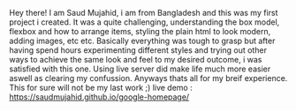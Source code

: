 Hey there! I am Saud Mujahid, i am from Bangladesh and this was my first project i created. It was a quite challenging, understanding the box model, flexbox and how to arrange items, styling the plain html to look modern, adding images, etc etc. Basically everything was tough to grasp but after having spend hours experimenting different styles and trying out other ways to achieve the same look and feel to my desired outcome, i was satisfied with this one.  Using live server did make life much more easier aswell as clearing my confussion. 
Anyways thats all for my breif experience. This for sure will not be my last work ;)
live demo : https://saudmujahid.github.io/google-homepage/
